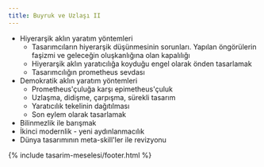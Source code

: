 ```yaml
---
title: Buyruk ve Uzlaşı II
---
```


- Hiyerarşik aklın yaratım yöntemleri
  - Tasarımcıların hiyerarşik düşünmesinin sorunları. Yapılan öngörülerin
    faşizmi ve geleceğin oluşkanlığına olan kapalılığı
  - Hiyerarşik aklın yaratıcılığa koyduğu engel olarak önden tasarlamak
  - Tasarımcılığın prometheus sevdası
- Demokratik aklın yaratım yöntemleri
  - Prometheus'çuluğa karşı epimetheus'çuluk
  - Uzlaşma, didişme, çarpışma, sürekli tasarım
  - Yaratıcılık tekelinin dağıtılması
  - Son eylem olarak tasarlamak
- Bilinmezlik ile barışmak
- İkinci modernlik - yeni aydınlanmacılık
- Dünya tasarımının meta-skill'ler ile revizyonu

{% include tasarim-meselesi/footer.html %}
